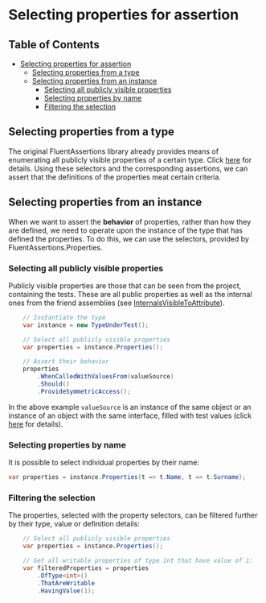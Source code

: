 # Selecting properties for assertion

## Table of Contents

- [Selecting properties for assertion](#selecting-properties-for-assertion)
  * [Selecting properties from a type](#selecting-properties-from-a-type)
  * [Selecting properties from an instance](#selecting-properties-from-an-instance)
    + [Selecting all publicly visible properties](#selecting-all-publicly-visible-properties)
    + [Selecting properties by name](#selecting-properties-by-name)
    + [Filtering the selection](#filtering-the-selection)

## Selecting properties from a type
The original FluentAssertions library already provides means of enumerating all publicly visible properties of a certain type. Click [here](https://fluentassertions.com/typesandmethods/) for details. Using these selectors and the corresponding assertions, we can assert that the definitions of the properties meat certain criteria.

## Selecting properties from an instance
When we want to assert the <b>behavior</b> of properties, rather than how they are defined, we need to operate upon the instance of the type that has defined the properties. To do this, we can use the selectors, provided by FluentAssertions.Properties.

### Selecting all publicly visible properties

Publicly visible properties are those that can be seen from the project, containing the tests. These are all public properties as well as the internal ones from the friend assemblies (see [InternalsVisibleToAttribute](https://docs.microsoft.com/en-us/dotnet/api/system.runtime.compilerservices.internalsvisibletoattribute?view=net-6.0)).

```csharp
    // Instantiate the type
    var instance = new TypeUnderTest();

    // Select all publicly visible properties
    var properties = instance.Properties();

    // Assert their behavior
    properties
        .WhenCalledWithValuesFrom(valueSource)
        .Should()
        .ProvideSymmetricAccess();
```

In the above example `valueSource` is an instance of the same object or an instance of an object with the same interface, filled with test values (click [here](./Assertions.md#Passing-a-value-source-object) for details).
### Selecting properties by name

It is possible to select individual properties by their name:
```csharp
var properties = instance.Properties(t => t.Name, t => t.Surname);
```
### Filtering the selection
The properties, selected with the property selectors, can be filtered further by their type, value or definition details:
```csharp
    // Select all publicly visible properties
    var properties = instance.Properties();

    // Get all writable properties of type int that have value of 1:
    var filteredProperties = properties
        .OfType<int>()
        .ThatAreWritable
        .HavingValue(1);

```